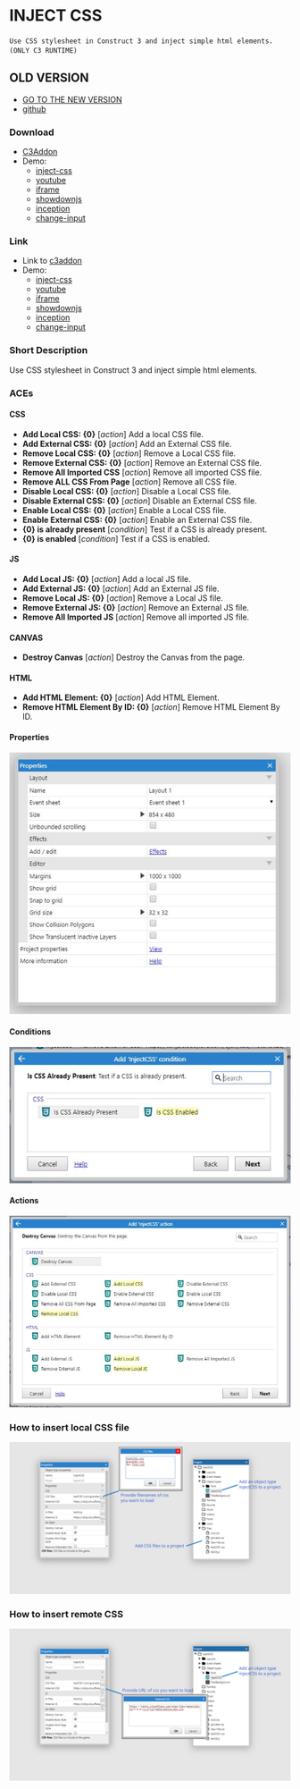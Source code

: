 # INJECT CSS

`Use CSS stylesheet in Construct 3 and inject simple html elements. (ONLY C3 RUNTIME)`

## OLD VERSION

- [GO TO THE NEW VERSION](https://c3plugins.stranianelli.com/css/)
- [github](https://github.com/el3um4s/construct-plugins-and-addons/tree/master/css)

### Download

- [C3Addon](download/current/inject-css.c3addon)
- Demo:
  - [inject-css](download/demo/inject-css.c3p)
  - [youtube](download/demo/youtube.c3p)
  - [iframe](download/demo/iframe.c3p)
  - [showdownjs](download/demo/showdownjs.c3p)
  - [inception](download/demo/inception.c3p)
  - [change-input](download/demo/change-input.c3p)

### Link

- Link to [c3addon](https://www.construct.net/en/make-games/addons/166/inject-css)
- Demo:
  - [inject-css](https://c3plugins.stranianelli.com/inject-css/demo/inject-css/)
  - [youtube](https://c3plugins.stranianelli.com/inject-css/demo/youtube/)
  - [iframe](https://c3plugins.stranianelli.com/inject-css/demo/iframe/)
  - [showdownjs](https://c3plugins.stranianelli.com/inject-css/demo/showdownjs/)
  - [inception](https://c3plugins.stranianelli.com/inject-css/demo/inception/)
  - [change-input](https://c3plugins.stranianelli.com/inject-css/demo/change-input/)


### Short Description

Use CSS stylesheet in Construct 3 and inject simple html elements.

### ACEs

#### CSS

- **Add Local CSS: {0}** [_action_] Add a local CSS file.
- **Add External CSS: {0}** [_action_] Add an External CSS file.
- **Remove Local CSS: {0}** [_action_] Remove a Local CSS file.
- **Remove External CSS: {0}** [_action_] Remove an External CSS file.
- **Remove All Imported CSS** [_action_] Remove all imported CSS file.
- **Remove ALL CSS From Page** [_action_] Remove all CSS file.
- **Disable Local CSS: {0}** [_action_] Disable a Local CSS file.
- **Disable External CSS: {0}** [_action_] Disable an External CSS file.
- **Enable Local CSS: {0}** [_action_] Enable a Local CSS file.
- **Enable External CSS: {0}** [_action_] Enable an External CSS file.
- **{0} is already present** [_condition_] Test if a CSS is already present.
- **{0} is enabled** [_condition_] Test if a CSS is enabled.

#### JS

- **Add Local JS: {0}** [_action_] Add a local JS file.
- **Add External JS: {0}** [_action_] Add an External JS file.
- **Remove Local JS: {0}** [_action_] Remove a Local JS file.
- **Remove External JS: {0}** [_action_] Remove an External JS file.
- **Remove All Imported JS** [_action_] Remove all imported JS file.

#### CANVAS

- **Destroy Canvas** [_action_] Destroy the Canvas from the page.

#### HTML

- **Add HTML Element: {0}** [_action_] Add HTML Element.
- **Remove HTML Element By ID: {0}** [_action_] Remove HTML Element By ID.


#### Properties

![Properties](images/readme/properties-plugin.JPG)

#### Conditions

![Conditions](images/readme/conditions-plugin.JPG)

#### Actions

![Actions](images/readme/actions-plugin.JPG)

### How to insert local CSS file

![How to insert local CSS file](images/readme/how-to-insert-local-css.png)

### How to insert remote CSS

![How to insert remote CSS](images/readme/how-to-insert-remote-css.png)
